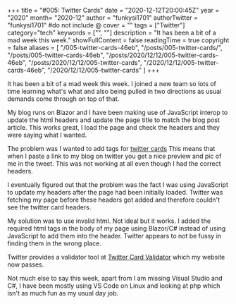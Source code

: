 +++
title = "#005: Twitter Cards"
date = "2020-12-12T20:00:45Z"
year = "2020"
month= "2020-12"
author = "funkysi1701"
authorTwitter = "funkysi1701" #do not include @
cover = ""
tags = ["Twitter"]
category="tech"
keywords = ["", ""]
description = "It has been a bit of a mad week this week."
showFullContent = false
readingTime = true
copyright = false
aliases = [
    "/005-twitter-cards-46eb",
    "/posts/005-twitter-cards/",
    "/posts/005-twitter-cards-46eb",
    "/posts/2020/12/12/005-twitter-cards-46eb",
    "/posts/2020/12/12/005-twitter-cards",
    "/2020/12/12/005-twitter-cards-46eb",
    "/2020/12/12/005-twitter-cards"
]
+++

It has been a bit of a mad week this week. I joined a new team so lots of time learning what's what and also being pulled in two directions as usual demands come through on top of that.

My blog runs on Blazor and I have been making use of JavaScript interop to update the html headers and update the page title to match the blog post article. This works great, I load the page and check the headers and they were saying what I wanted.

The problem was I wanted to add tags for [twitter cards](https://developer.twitter.com/en/docs/twitter-for-websites/cards/guides/getting-started) This means that when I paste a link to my blog on twitter you get a nice preview and pic of me in the tweet. This was not working at all even though I had the correct headers.

I eventually figured out that the problem was the fact I was using JavaScript to update my headers after the page had been initially loaded. Twitter was fetching my page before these headers got added and therefore couldn't see the twitter card headers. 

My solution was to use invalid html. Not ideal but it works. I added the required html tags in the body of my page using Blazor/C# instead of using JavaScript to add them into the header. Twitter appears to not be fussy in finding them in the wrong place. 

Twitter provides a validator tool at [Twitter Card Validator](https://cards-dev.twitter.com/validator) which my website now passes.

Not much else to say this week, apart from I am missing Visual Studio and C#, I have been mostly using VS Code on Linux and looking at php which isn't as much fun as my usual day job.
